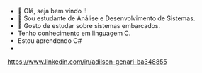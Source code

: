 - 👋 Olá, seja bem vindo !! 
- 👀 Sou estudante de Análise e Desenvolvimento de Sistemas.
- 🌱 Gosto de estudar sobre sistemas embarcados.
-    Tenho conhecimento em linguagem C.
-    Estou aprendendo C#                                                 
-    
https://www.linkedin.com/in/adilson-genari-ba348855

<!---
Adilson-AG/Adilson-AG is a ✨ special ✨ repository because its `README.md` (this file) appears on your GitHub profile.
You can click the Preview link to take a look at your changes.
--->
